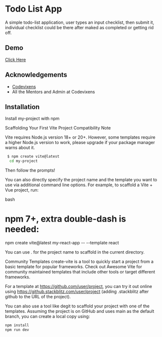 
# Todo List App

A simple todo-list application, user types an input checklist, then submit it, individual checklist could be there after maked as completed or getting rid off. 


## Demo

[Click Here](https://todo-list-app-silver.vercel.app/)




## Acknowledgements

 - [Codevixens](https://www.codevixens.org/)
 - All the Mentors and Admin at Codevixens



## Installation

Install my-project with npm


Scaffolding Your First Vite Project
Compatibility Note

Vite requires Node.js version 18+ or 20+. However, some templates require a higher Node.js version to work, please upgrade if your package manager warns about it.


```bash
 $ npm create vite@latest
  cd my-project
```

Then follow the prompts!

You can also directly specify the project name and the template you want to use via additional command line options. For example, to scaffold a Vite + Vue project, run:

bash
# npm 7+, extra double-dash is needed:
npm create vite@latest my-react-app -- --template react


You can use . for the project name to scaffold in the current directory.

Community Templates
create-vite is a tool to quickly start a project from a basic template for popular frameworks. Check out Awesome Vite for community maintained templates that include other tools or target different frameworks.

For a template at https://github.com/user/project, you can try it out online using https://github.stackblitz.com/user/project (adding .stackblitz after github to the URL of the project).

You can also use a tool like degit to scaffold your project with one of the templates. Assuming the project is on GitHub and uses main as the default branch, you can create a local copy using:


```bash
npm install
npm run dev
```




